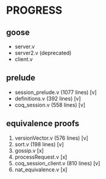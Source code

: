 # PROGRESS

## goose

- server.v
- server2.v (deprecated)
- client.v

## prelude

- session_prelude.v (1077 lines) [v]
- definitions.v (392 lines) [v]
- coq_session.v (558 lines) [v]

## equivalence proofs

1. versionVector.v (576 lines) [v]
2. sort.v (198 lines) [v]
3. gossip.v [x]
4. processRequest.v [x]
5. coq_session_client.v (810 lines) [v]
6. nat_equivalence.v [x]
